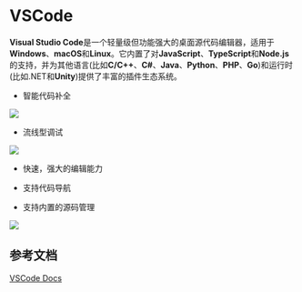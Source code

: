 # VSCode 

**Visual Studio Code**是一个轻量级但功能强大的桌面源代码编辑器，适用于**Windows**、**macOS**和**Linux**。它内置了对**JavaScript**、**TypeScript**和**Node.js**的支持，并为其他语言(比如**C/C++**、**C#**、**Java**、**Python**、**PHP**、**Go**)和运行时(比如.NET和**Unity**)提供了丰富的插件生态系统。

- 智能代码补全

![](https://code.visualstudio.com/assets/docs/editor/intellisense/intellisense.gif)

- 流线型调试

![](https://code.visualstudio.com/assets/docs/editor/debugging/debugging_hero.png)

- 快速，强大的编辑能力

- 支持代码导航

- 支持内置的源码管理

![](https://code.visualstudio.com/assets/docs/editor/versioncontrol/scm.png)


## 参考文档

[VSCode Docs](https://code.visualstudio.com/docs)
